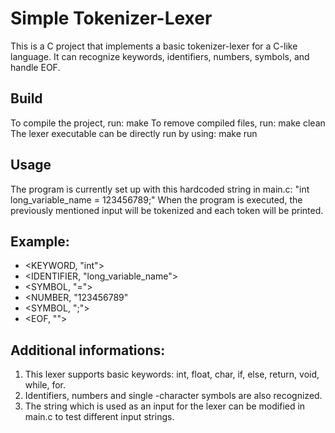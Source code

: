 # Simple Tokenizer-Lexer

This is a C project that implements a basic tokenizer-lexer for a C-like language. It can recognize keywords, identifiers, numbers, symbols, and handle EOF.

## Build
To compile the project, run: make
To remove compiled files, run: make clean
The lexer executable can be directly run by using: make run

## Usage
The program is currently set up with this hardcoded string in main.c: "int long_variable_name = 123456789;"
When the program is executed, the previously mentioned input will be tokenized and each token will be printed.

## Example:
- <KEYWORD, "int">
- <IDENTIFIER, "long_variable_name">
- <SYMBOL, "=">
- <NUMBER, "123456789"
- <SYMBOL, ";">
- <EOF, "">

## Additional informations:
1. This lexer supports basic keywords: int, float, char, if, else, return, void, while, for.
2. Identifiers, numbers and single -character symbols are also recognized.
3. The string which is used as an input for the lexer can be modified in main.c to test different input strings.
